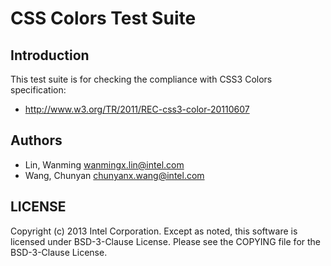 # CSS Colors Test Suite

## Introduction

This test suite is for checking the compliance with CSS3 Colors specification:
* http://www.w3.org/TR/2011/REC-css3-color-20110607

## Authors

* Lin, Wanming <wanmingx.lin@intel.com>
* Wang, Chunyan <chunyanx.wang@intel.com>

## LICENSE

Copyright (c) 2013 Intel Corporation.
Except as noted, this software is licensed under BSD-3-Clause License.
Please see the COPYING file for the BSD-3-Clause License.
